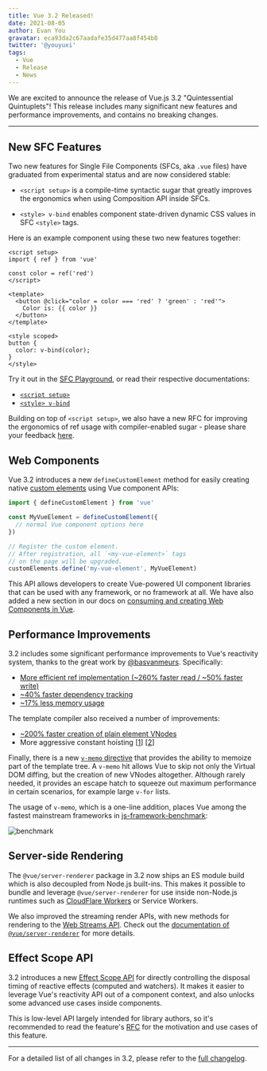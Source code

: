 ```yaml
---
title: Vue 3.2 Released!
date: 2021-08-05
author: Evan You
gravatar: eca93da2c67aadafe35d477aa8f454b8
twitter: '@youyuxi'
tags:
  - Vue
  - Release
  - News
---
```


We are excited to announce the release of Vue.js 3.2 "Quintessential Quintuplets"! This release includes many significant new features and performance improvements, and contains no breaking changes.

---

## New SFC Features

Two new features for Single File Components (SFCs, aka `.vue` files) have graduated from experimental status and are now considered stable:

- `<script setup>` is a compile-time syntactic sugar that greatly improves the ergonomics when using Composition API inside SFCs.

- `<style> v-bind` enables component state-driven dynamic CSS values in SFC `<style>` tags.

Here is an example component using these two new features together:

```vue
<script setup>
import { ref } from 'vue'

const color = ref('red')
</script>

<template>
  <button @click="color = color === 'red' ? 'green' : 'red'">
    Color is: {{ color }}
  </button>
</template>

<style scoped>
button {
  color: v-bind(color);
}
</style>
```

Try it out in the [SFC Playground](https://sfc.vuejs.org/#eyJBcHAudnVlIjoiPHNjcmlwdCBzZXR1cD5cbmltcG9ydCB7IHJlZiB9IGZyb20gJ3Z1ZSdcblxuY29uc3QgY29sb3IgPSByZWYoJ3JlZCcpXG48L3NjcmlwdD5cblxuPHRlbXBsYXRlPlxuICA8YnV0dG9uIEBjbGljaz1cImNvbG9yID0gY29sb3IgPT09ICdyZWQnID8gJ2dyZWVuJyA6ICdyZWQnXCI+XG4gICAgQ29sb3IgaXM6IHt7IGNvbG9yIH19XG4gIDwvYnV0dG9uPlxuPC90ZW1wbGF0ZT5cblxuPHN0eWxlIHNjb3BlZD5cbmJ1dHRvbiB7XG4gIGNvbG9yOiB2LWJpbmQoY29sb3IpO1xufVxuPC9zdHlsZT4ifQ==), or read their respective documentations:

- [`<script setup>`](https://v3.vuejs.org/api/sfc-script-setup.html)
- [`<style> v-bind`](https://v3.vuejs.org/api/sfc-style.html#state-driven-dynamic-css)

Building on top of `<script setup>`, we also have a new RFC for improving the ergonomics of ref usage with compiler-enabled sugar - please share your feedback [here](https://github.com/vuejs/rfcs/discussions/369).

## Web Components

Vue 3.2 introduces a new `defineCustomElement` method for easily creating native [custom elements](https://developer.mozilla.org/en-US/docs/Web/Web_Components/Using_custom_elements) using Vue component APIs:

```js
import { defineCustomElement } from 'vue'

const MyVueElement = defineCustomElement({
  // normal Vue component options here
})

// Register the custom element.
// After registration, all `<my-vue-element>` tags
// on the page will be upgraded.
customElements.define('my-vue-element', MyVueElement)
```

This API allows developers to create Vue-powered UI component libraries that can be used with any framework, or no framework at all. We have also added a new section in our docs on [consuming and creating Web Components in Vue](https://v3.vuejs.org/guide/web-components.html).

## Performance Improvements

3.2 includes some significant performance improvements to Vue's reactivity system, thanks to the great work by [@basvanmeurs](https://github.com/basvanmeurs). Specifically:

- [More efficient ref implementation (~260% faster read / ~50% faster write)](https://github.com/vuejs/vue-next/pull/3995)
- [~40% faster dependency tracking](https://github.com/vuejs/vue-next/pull/4017)
- [~17% less memory usage](https://github.com/vuejs/vue-next/pull/4001)

The template compiler also received a number of improvements:

- [~200% faster creation of plain element VNodes](https://github.com/vuejs/vue-next/pull/3334)
- More aggressive constant hoisting [[1](https://github.com/vuejs/vue-next/commit/b7ea7c148552874e8bce399eec9fbe565efa2f4d)] [[2](https://github.com/vuejs/vue-next/commit/02339b67d8c6fab6ee701a7c4f2773139ed007f5)]

Finally, there is a new [`v-memo` directive](https://v3.vuejs.org/api/directives.html#v-memo) that provides the ability to memoize part of the template tree. A `v-memo` hit allows Vue to skip not only the Virtual DOM diffing, but the creation of new VNodes altogether. Although rarely needed, it provides an escape hatch to squeeze out maximum performance in certain scenarios, for example large `v-for` lists.

The usage of `v-memo`, which is a one-line addition, places Vue among the fastest mainstream frameworks in [js-framework-benchmark](https://github.com/krausest/js-framework-benchmark):

![benchmark](/bench.png)

<!-- TODO update after official benchmark is updated -->

## Server-side Rendering

The `@vue/server-renderer` package in 3.2 now ships an ES module build which is also decoupled from Node.js built-ins. This makes it possible to bundle and leverage `@vue/server-renderer` for use inside non-Node.js runtimes such as [CloudFlare Workers](https://developers.cloudflare.com/workers/) or Service Workers.

We also improved the streaming render APIs, with new methods for rendering to the [Web Streams API](https://developer.mozilla.org/en-US/docs/Web/API/Streams_API). Check out the [documentation of `@vue/server-renderer`](https://github.com/vuejs/vue-next/tree/master/packages/server-renderer#streaming-api) for more details.

## Effect Scope API

3.2 introduces a new [Effect Scope API](https://v3.vuejs.org/api/effect-scope.html) for directly controlling the disposal timing of reactive effects (computed and watchers). It makes it easier to leverage Vue's reactivity API out of a component context, and also unlocks some advanced use cases inside components.

This is low-level API largely intended for library authors, so it's recommended to read the feature's [RFC](https://github.com/vuejs/rfcs/blob/master/active-rfcs/0041-reactivity-effect-scope.md) for the motivation and use cases of this feature.

---

For a detailed list of all changes in 3.2, please refer to the [full changelog](https://github.com/vuejs/vue-next/blob/master/CHANGELOG.md).
